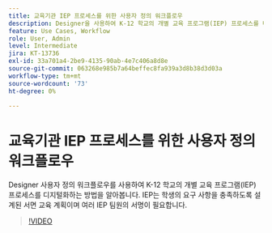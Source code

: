 ```yaml
---
title: 교육기관 IEP 프로세스를 위한 사용자 정의 워크플로우
description: Designer을 사용하여 K-12 학교의 개별 교육 프로그램(IEP) 프로세스를 디지털화하는 방법을 알아봅니다.
feature: Use Cases, Workflow
role: User, Admin
level: Intermediate
jira: KT-13736
exl-id: 33a701a4-2be9-4135-90ab-4e7c406a8d8e
source-git-commit: 063268e985b7a64beffec8fa939a3d8b38d3d03a
workflow-type: tm+mt
source-wordcount: '73'
ht-degree: 0%

---
```


# 교육기관 IEP 프로세스를 위한 사용자 정의 워크플로우

Designer 사용자 정의 워크플로우를 사용하여 K-12 학교의 개별 교육 프로그램(IEP) 프로세스를 디지털화하는 방법을 알아봅니다. IEP는 학생의 요구 사항을 충족하도록 설계된 서면 교육 계획이며 여러 IEP 팀원의 서명이 필요합니다.

>[!VIDEO](https://video.tv.adobe.com/v/3422174?quality=12&learn=on&hidetitle=true)
